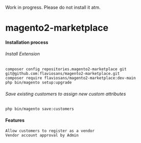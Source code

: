 Work in progress. Please do not install it atm.

# magento2-marketplace

#### Installation process
###### Install Extension
```
composer config repositories.magento2-marketplace git git@github.com:flaviosans/magento2-marketplace.git
composer require flaviosans/magento2-marketplace:dev-main
php bin/magento setup:upgrade
```
###### Save existing customers to assign new custom attributes
```
php bin/magento save:customers
```

#### Features
```
Allow customers to register as a vendor
Vendor account approval by Admin
```
